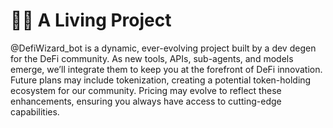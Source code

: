 # 🏋️‍♂️ A Living Project

@DefiWizard\_bot is a dynamic, ever-evolving project built by a dev degen for the DeFi community. As new tools, APIs, sub-agents, and models emerge, we’ll integrate them to keep you at the forefront of DeFi innovation. Future plans may include tokenization, creating a potential token-holding ecosystem for our community. Pricing may evolve to reflect these enhancements, ensuring you always have access to cutting-edge capabilities.
